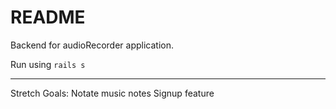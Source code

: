 # README

Backend for audioRecorder application. 

Run using `rails s`

-----------------------------------------
Stretch Goals:
Notate music notes 
Signup feature  
